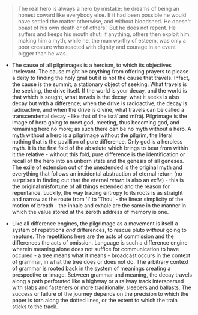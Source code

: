 > The real hero is always a hero by mistake; he dreams of being an honest coward like everybody else. If it had been possible he would have settled the matter otherwise, and without bloodshed. He doesn't boast of his own death or of others'. But he does not repent. He suffers and keeps his mouth shut; if anything, others then exploit him, making him a myth, while he, the man worthy of esteem, was only a poor creature who reacted with dignity and courage in an event bigger than he was.


- The cause of all pilgrimages is a heroism, to which its objectives irrelevant. The cause might be anything from offering prayers to please a deity to finding the holy grail but it is not the cause that travels. Infact, the cause is the summit, a stationary object of seeking. What travels is the seeking, the drive itself. If the world is your decay, and the world is that which is sought, what travels is the decay, what it seeks is also decay but with a difference; when the drive is radioactive, the decay is radioactive, and when the drive is divine, what travels can be called a transcendental decay - like that of the isrāʾ and miʿrāj. Pilgrimage is the image of hero going to meet god, meeting, thus becoming god, and remaining hero no more; as such there can be no myth without a hero. A myth without a hero is a pilgrimage without the pilgrim, the literal nothing that is the pavillion of pure difference. Only god is a heroless myth. It is the first fold of the absolute which brings to bear from within it the relative - without this fold, pure difference is the identification or recall of the hero into an unborn state and the genesis of all geneses. The exile of extension out of the unextended is the original myth and everything that follows an incidental abstraction of eternal return (no surprises in finding out that the eternal _return_ is also an _exile_) - this is the original misfortune of all things extended and the reason for repentance. Luckily, the way tracing entropy to its roots is as straight and narrow as the route from 'I' to 'Thou' - the linear simplicity of the motion of breath - the inhale and exhale are the same in the manner in which the value stored at the zeroth address of memory is one.


- Like all difference engines, the pilgrimage as a movement is itself a system of repetitions _and_ differences, to rescue pluto _without_ going to neptune. The repetitions here are the acts of commission and the differences the acts of omission. Language is such a difference engine wherein meaning alone does not suffice for communication to have occured - a tree means what it means - broadcast occurs in the context of grammar, in what the tree does or does not do. The arbitrary context of grammar is rooted back in the system of meanings creating a prespective or image. Between grammar and meaning, the decay travels along a path perforated like a highway or a railway track interspersed with slabs and fasteners or more traditionally, sleepers and ballasts. The success or failure of the journey depends on the precision to which the paper is torn along the dotted lines, or the extent to which the train sticks to the track.